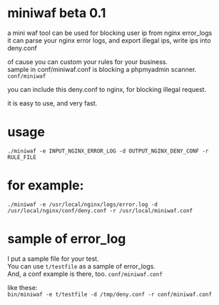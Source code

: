# miniwaf beta 0.1
a mini waf tool can be used for blocking user ip from nginx error_logs  
it can parse your nginx error logs, and export illegal ips, write ips into deny.conf  
  
of cause you can custom your rules for your business.  
sample in conf/miniwaf.conf is blocking a phpmyadmin scanner. `conf/miniwaf`  
  
you can include this deny.conf to nginx, for blocking illegal request.  
  
it is easy to use, and very fast.  

# usage
`./miniwaf -e INPUT_NGINX_ERROR_LOG -d OUTPUT_NGINX_DENY_CONF -r RULE_FILE`

# for example:
`./miniwaf -e /usr/local/nginx/logs/error.log -d /usr/local/nginx/conf/deny.conf -r /usr/local/miniwaf.conf`

# sample of error_log
I put a sample file for your test.  
You can use `t/testfile` as a sample of error_logs.  
And, a conf example is there, too. `conf/miniwaf.conf`  

like these:  
`bin/miniwaf -e t/testfile -d /tmp/deny.conf -r conf/miniwaf.conf`
